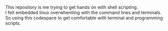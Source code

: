 This repository is me trying to get hands on with shell scripting.  
I felt embedded linux overwhemling with the command lines and terminals.  
So using this codespace to get comfortable with terminal and programming scripts.   

